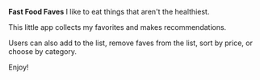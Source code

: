 **Fast Food Faves**
I like to eat things that aren't the healthiest. 

This little app collects my favorites and makes recommendations. 

Users can also add to the list, remove faves from the list, sort by price, or choose by category.

Enjoy!

